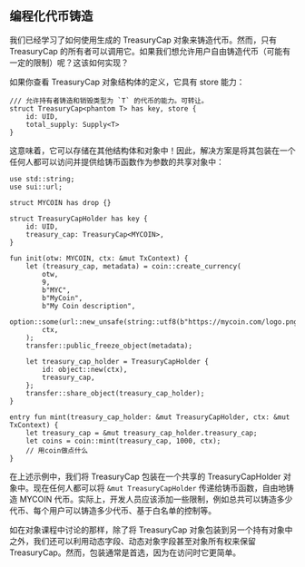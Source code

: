 ## 编程化代币铸造

我们已经学习了如何使用生成的 TreasuryCap<CoinType> 对象来铸造代币。然而，只有 TreasuryCap 的所有者可以调用它。如果我们想允许用户自由铸造代币（可能有一定的限制）呢？这该如何实现？

如果你查看 TreasuryCap 对象结构体的定义，它具有 store 能力：

```move
/// 允许持有者铸造和销毁类型为 `T` 的代币的能力。可转让。
struct TreasuryCap<phantom T> has key, store {
    id: UID,
    total_supply: Supply<T>
}
```
这意味着，它可以存储在其他结构体和对象中！因此，解决方案是将其包装在一个任何人都可以访问并提供给铸币函数作为参数的共享对象中：

```move
use std::string;
use sui::url;

struct MYCOIN has drop {}

struct TreasuryCapHolder has key {
    id: UID,
    treasury_cap: TreasuryCap<MYCOIN>,
}

fun init(otw: MYCOIN, ctx: &mut TxContext) {
    let (treasury_cap, metadata) = coin::create_currency(
        otw,
        9,
        b"MYC",
        b"MyCoin",
        b"My Coin description",                       
        option::some(url::new_unsafe(string::utf8(b"https://mycoin.com/logo.png"))),
        ctx,
    );
    transfer::public_freeze_object(metadata);
    
    let treasury_cap_holder = TreasuryCapHolder {
        id: object::new(ctx),
        treasury_cap,
    };
    transfer::share_object(treasury_cap_holder);
}

entry fun mint(treasury_cap_holder: &mut TreasuryCapHolder, ctx: &mut TxContext) {
    let treasury_cap = &mut treasury_cap_holder.treasury_cap;
    let coins = coin::mint(treasury_cap, 1000, ctx);
    // 用coin做点什么
}
```

在上述示例中，我们将 TreasuryCap<MYCOIN> 包装在一个共享的 TreasuryCapHolder 对象中。现在任何人都可以将 `&mut TreasuryCapHolder` 传递给铸币函数，自由地铸造 MYCOIN 代币。实际上，开发人员应该添加一些限制，例如总共可以铸造多少代币、每个用户可以铸造多少代币、基于白名单的控制等。

如在对象课程中讨论的那样，除了将 TreasuryCap 对象包装到另一个持有对象中之外，我们还可以利用动态字段、动态对象字段甚至对象所有权来保留 TreasuryCap。然而，包装通常是首选，因为在访问时它更简单。